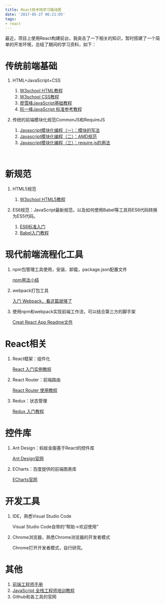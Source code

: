 ```yaml
---
title: React技术栈学习路线图
date: '2017-05-27 06:21:05'
tags:
- react
---
```


最近，项目上使用React构建前台，我突击了一下相关的知识，暂时搭建了一个简单的开发环境，总结了期间的学习资料，如下：


<!--more-->


# 传统前端基础

1. HTML+JavaScript+CSS

   1. [W3school HTML教程](http://www.w3school.com.cn/html/)
   2. [W3school CSS教程](http://www.w3school.com.cn/css/index.asp)
   3. [廖雪峰JavaScript基础教程](http://www.liaoxuefeng.com/wiki/001434446689867b27157e896e74d51a89c25cc8b43bdb3000)
   4. [阮一峰JavaScript 标准参考教程](http://javascript.ruanyifeng.com/)

2. 传统的前端模块化规范CommonJS和RequireJS

   1. [Javascript模块化编程（一）：模块的写法](http://www.ruanyifeng.com/blog/2012/10/javascript_module.html)
   2. [Javascript模块化编程（二）：AMD规范](http://www.ruanyifeng.com/blog/2012/10/asynchronous_module_definition.html)
   3. [Javascript模块化编程（三）：require.js的用法](http://www.ruanyifeng.com/blog/2012/11/require_js.html)


   ​
# 新规范
1. HTML5规范

   1. [W3school HTML5教程](http://www.w3school.com.cn/html5/index.asp)

2. ES6规范：JavaScript最新规范，以及如何使用Babel等工具将ES6代码转换为ES5代码。

   1. [ES6标准入门](http://es6.ruanyifeng.com/)
   2. [Babel入门教程](http://www.ruanyifeng.com/blog/2016/01/babel.html)


# 现代前端流程化工具


1. npm包管理工具使用，安装、卸载，package.json配置文件

   [npm用法小结](http://www.cnblogs.com/chyingp/p/npm.html)

2. webpack打包工具

   [入门 Webpack，看这篇就够了](https://segmentfault.com/a/1190000006178770)

3. 使用npm和webpack实现前端工作流，可以结合第三方的脚手架

   [Creat React App Readme文件](https://github.com/facebookincubator/create-react-app)

# React相关

1. React框架：组件化

   [React 入门实例教程](http://www.ruanyifeng.com/blog/2015/03/react.html)

2. React Router：前端路由

   [React Router 使用教程](http://www.ruanyifeng.com/blog/2016/05/react_router.html)

3. Redux：状态管理

   [Redux 入门教程](http://www.ruanyifeng.com/blog/2016/09/redux_tutorial_part_one_basic_usages.html)

# 控件库

1. Ant Design：蚂蚁金服基于React的控件库

   [Ant Design官网](https://ant.design/docs/react/introduce-cn)

2. ECharts：百度提供的前端图表库

   [ECharts官网](http://echarts.baidu.com/)
# 开发工具
1. IDE，熟悉Visual Studio Code

   Visual Studio Code自带的“帮助→欢迎使用”

2. Chrome浏览器，熟悉Chrome浏览器的开发者模式

   Chrome打开开发者模式，自行研究。


# 其他

1. [前端工程师手册](https://leohxj.gitbooks.io/front-end-database/content/)
2. [JavaScript 全栈工程师培训教程](http://www.ruanyifeng.com/blog/2016/11/javascript.html)
3. Github和各工具的官网
